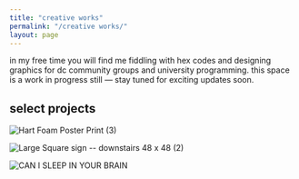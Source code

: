```yaml
---
title: "creative works"
permalink: "/creative works/"
layout: page
---
```


in my free time you will find me fiddling with hex codes and designing graphics for dc community groups and university programming. this space is a work in progress still — stay tuned for exciting updates soon.

## select projects

![Hart Foam Poster Print (3)](https://github.com/user-attachments/assets/ba370982-70ff-447f-be86-80ee9bc45a23)

![Large Square sign -- downstairs 48 x 48  (2)](https://github.com/user-attachments/assets/f53f856d-65e8-4a31-887d-3fed6d8be2ac)

![CAN I SLEEP IN YOUR BRAIN](https://github.com/user-attachments/assets/e42e7276-77db-4e96-ae89-20fc1ac4855a)


